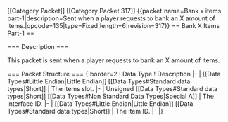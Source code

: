 \[\[Category Packet\]\] \[\[Category Packet 317\]\] {{packet\|name=Bank
x items part-1\|description=Sent when a player requests to bank an X
amount of items.\|opcode=135\|type=Fixed\|length=6\|revision=317}} ==
Bank X Items Part-1 ==

=== Description ===

This packet is sent when a player requests to bank an X amount of items.

=== Packet Structure === {\|border=2 ! Data Type ! Description \|- \|
\[\[Data Types\#Little Endian\|Little Endian\]\] \[\[Data
Types\#Standard data types\|Short\]\] \| The items slot. \|- \| Unsigned
\[\[Data Types\#Standard data types\|Short\]\] \[\[Data Types\#Non
Standard Data Types\|Special A\]\] \| The interface ID. \|- \| \[\[Data
Types\#Little Endian\|Little Endian\]\] \[\[Data Types\#Standard data
types\|Short\]\] \| The item ID. \|- \|}
